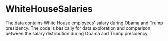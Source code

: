 # WhiteHouseSalaries
The data contains White House employees' salary during Obama and Trump presidency. The code is basically for data exploration and comparison between the salary distribution during Obama and Trump presidency.
